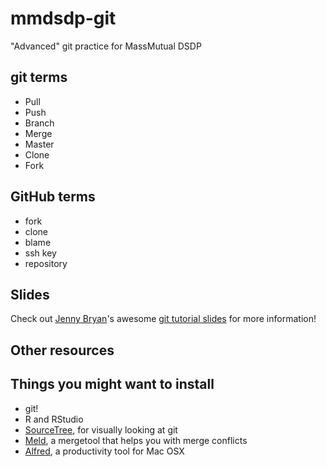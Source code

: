 # mmdsdp-git
"Advanced" git practice for MassMutual DSDP

## git terms
- Pull
- Push
- Branch
- Merge
- Master
- Clone
- Fork


## GitHub terms
* fork
* clone
* blame
* ssh key
* repository

## Slides
Check out [Jenny Bryan](https://github.com/jennybc)'s awesome [git tutorial slides](https://speakerdeck.com/jennybc/happy-git-and-github-for-the-user) for more information! 

## Other resources

## Things you might want to install

- git!
- R and RStudio
- [SourceTree](https://www.sourcetreeapp.com/), for visually looking at git
- [Meld](http://meldmerge.org/), a mergetool that helps you with merge conflicts
- [Alfred](https://www.alfredapp.com/), a productivity tool for Mac OSX
